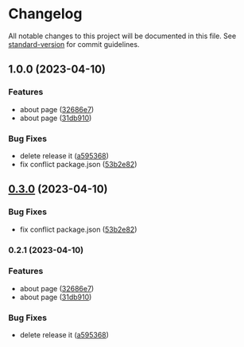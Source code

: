# Changelog

All notable changes to this project will be documented in this file. See [standard-version](https://github.com/conventional-changelog/standard-version) for commit guidelines.

## 1.0.0 (2023-04-10)


### Features

* about page ([32686e7](https://github.com/CahBantul/Next.js-Developer-Portfolio-Starter-Code/commit/32686e70c8a22ed65555e84e22e7d3f23c3d5135))
* about page ([31db910](https://github.com/CahBantul/Next.js-Developer-Portfolio-Starter-Code/commit/31db910b0079b14d9053c94d627b8fd9b90cc4a0))


### Bug Fixes

* delete release it ([a595368](https://github.com/CahBantul/Next.js-Developer-Portfolio-Starter-Code/commit/a595368950522e434560524dcb488017c59d70e5))
* fix conflict package.json ([53b2e82](https://github.com/CahBantul/Next.js-Developer-Portfolio-Starter-Code/commit/53b2e82fd9c3cf5ef01fb284cded0bc9def76d84))

## [0.3.0](https://github.com/CahBantul/Next.js-Developer-Portfolio-Starter-Code/compare/v0.2.1...v0.3.0) (2023-04-10)


### Bug Fixes

* fix conflict package.json ([53b2e82](https://github.com/CahBantul/Next.js-Developer-Portfolio-Starter-Code/commit/53b2e82fd9c3cf5ef01fb284cded0bc9def76d84))

### 0.2.1 (2023-04-10)


### Features

* about page ([32686e7](https://github.com/CahBantul/Next.js-Developer-Portfolio-Starter-Code/commit/32686e70c8a22ed65555e84e22e7d3f23c3d5135))
* about page ([31db910](https://github.com/CahBantul/Next.js-Developer-Portfolio-Starter-Code/commit/31db910b0079b14d9053c94d627b8fd9b90cc4a0))


### Bug Fixes

* delete release it ([a595368](https://github.com/CahBantul/Next.js-Developer-Portfolio-Starter-Code/commit/a595368950522e434560524dcb488017c59d70e5))

